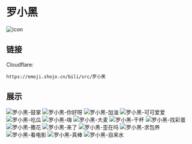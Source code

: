 # 罗小黑
![icon](https://emoji.shojo.cn/bili/src/罗小黑/icon.png)
## 链接
Cloudflare:
```
https://emoji.shojo.cn/bili/src/罗小黑
```
## 展示
![罗小黑-鼓掌](https://emoji.shojo.cn/bili/src/罗小黑/罗小黑-鼓掌.png)
![罗小黑-你好呀](https://emoji.shojo.cn/bili/src/罗小黑/罗小黑-你好呀.png)
![罗小黑-加油](https://emoji.shojo.cn/bili/src/罗小黑/罗小黑-加油.png)
![罗小黑-可可爱爱](https://emoji.shojo.cn/bili/src/罗小黑/罗小黑-可可爱爱.png)
![罗小黑-吃瓜](https://emoji.shojo.cn/bili/src/罗小黑/罗小黑-吃瓜.png)
![罗小黑-嗨](https://emoji.shojo.cn/bili/src/罗小黑/罗小黑-嗨.png)
![罗小黑-大麦](https://emoji.shojo.cn/bili/src/罗小黑/罗小黑-大麦.png)
![罗小黑-干杯](https://emoji.shojo.cn/bili/src/罗小黑/罗小黑-干杯.png)
![罗小黑-找彩蛋](https://emoji.shojo.cn/bili/src/罗小黑/罗小黑-找彩蛋.png)
![罗小黑-撒花](https://emoji.shojo.cn/bili/src/罗小黑/罗小黑-撒花.png)
![罗小黑-来了](https://emoji.shojo.cn/bili/src/罗小黑/罗小黑-来了.png)
![罗小黑-歪在吗](https://emoji.shojo.cn/bili/src/罗小黑/罗小黑-歪在吗.png)
![罗小黑-求包养](https://emoji.shojo.cn/bili/src/罗小黑/罗小黑-求包养.png)
![罗小黑-看电影](https://emoji.shojo.cn/bili/src/罗小黑/罗小黑-看电影.png)
![罗小黑-真棒](https://emoji.shojo.cn/bili/src/罗小黑/罗小黑-真棒.png)
![罗小黑-自来水](https://emoji.shojo.cn/bili/src/罗小黑/罗小黑-自来水.png)
